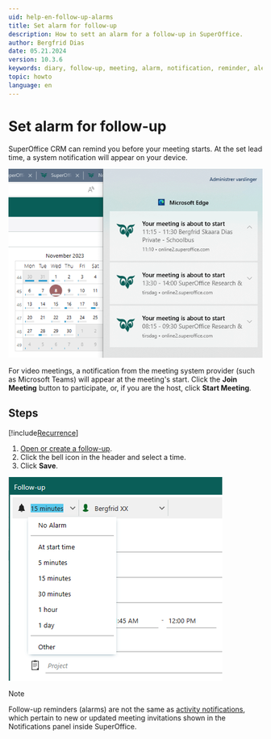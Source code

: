 ```yaml
---
uid: help-en-follow-up-alarms
title: Set alarm for follow-up
description: How to sett an alarm for a follow-up in SuperOffice.
author: Bergfrid Dias
date: 05.21.2024
version: 10.3.6
keywords: diary, follow-up, meeting, alarm, notification, reminder, alert
topic: howto
language: en
---
```


# Set alarm for follow-up

SuperOffice CRM can remind you before your meeting starts. At the set lead time, a system notification will appear on your device.

![SuperOffice browser notification -screenshot][img4]

For video meetings, a notification from the meeting system provider (such as Microsoft Teams) will appear at the meeting's start. Click the **Join Meeting** button to participate, or, if you are the host, click **Start Meeting**.

## Steps

[!include[Recurrence](includes/note-repetition.md)]

1. [Open or create a follow-up][1].
1. Click the bell icon in the header and select a time.
1. Click **Save**.

![Alarm drop-down list in Follow-up dialog header -screenshot][img3]

> [!NOTE]
> Follow-up reminders (alarms) are not the same as [activity notifications][2], which pertain to new or updated meeting invitations shown in the Notifications panel inside SuperOffice.

<!-- Referenced links -->
[1]: create-follow-up.md
[2]: ../../learn/basics/notifications.md

<!-- Referenced images -->
[img3]: ../../../media/loc/en/diary/set-alarm-in-header.png
[img4]: ../../../media/loc/en/diary/edge-meeting-alarm.png

